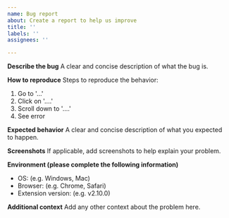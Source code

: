 ```yaml
---
name: Bug report
about: Create a report to help us improve
title: ''
labels: ''
assignees: ''

---
```


**Describe the bug**
A clear and concise description of what the bug is.

**How to reproduce**
Steps to reproduce the behavior:
1. Go to '...'
2. Click on '....'
3. Scroll down to '....'
4. See error

**Expected behavior**
A clear and concise description of what you expected to happen.

**Screenshots**
If applicable, add screenshots to help explain your problem.

**Environment (please complete the following information)**
- OS: (e.g. Windows, Mac)
- Browser: (e.g. Chrome, Safari)
- Extension version: (e.g. v2.10.0)

**Additional context**
Add any other context about the problem here.

